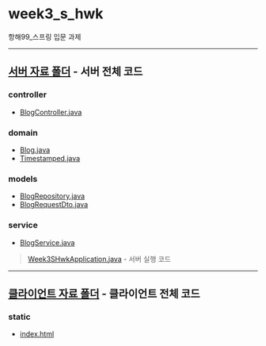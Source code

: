 # week3_s_hwk
항해99_스프링 입문 과제

--------------------------
## [서버 자료 폴더](/src/main/java/com/sparta/week3_s_hwk/) - 서버 전체 코드
### controller
- [BlogController.java](/src/main/java/com/sparta/week3_s_hwk/controller/BlogController.java)
### domain
- [Blog.java](/src/main/java/com/sparta/week3_s_hwk/model/Blog.java)
- [Timestamped.java](/src/main/java/com/sparta/week3_s_hwk/model/TimeStamped.java)
### models
- [BlogRepository.java](/src/main/java/com/sparta/week3_s_hwk/repository/BlogRepository.java)
- [BlogRequestDto.java](/src/main/java/com/sparta/week3_s_hwk/repository/BlogRequestDto.java)
### service
- [BlogService.java](/src/main/java/com/sparta/week3_s_hwk/service/BlogService.java)

> [Week3SHwkApplication.java](/src/main/java/com/sparta/week3_s_hwk/Week3SHwkApplication.java) - 서버 실행 코드

---------------------------
## [클라이언트 자료 폴더](/src/main/resources/) - 클라이언트 전체 코드
### static
- [index.html](/src/main/resources/static/index.html)

